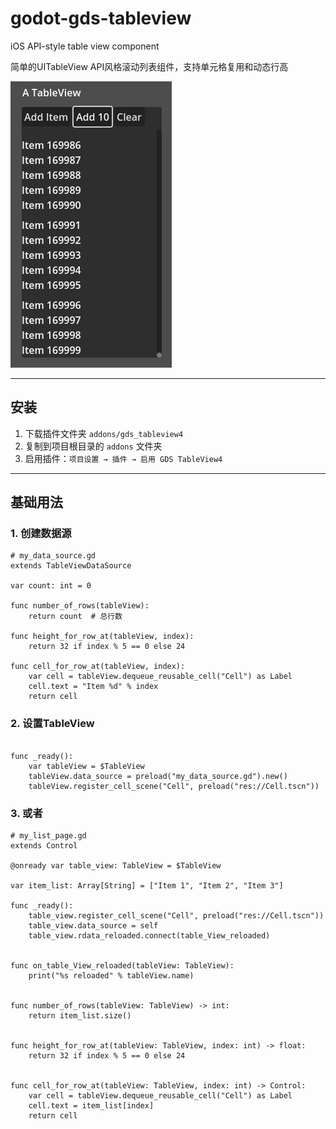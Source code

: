 # godot-gds-tableview
iOS API-style table view component

简单的UITableView API风格滚动列表组件，支持单元格复用和动态行高

![Demo Screenshot](Screenshot.png) 

---

## 安装

1. 下载插件文件夹 `addons/gds_tableview4`
2. 复制到项目根目录的 `addons` 文件夹
3. 启用插件：`项目设置 → 插件 → 启用 GDS TableView4`

---

## 基础用法

### 1. 创建数据源

```gdscript
# my_data_source.gd
extends TableViewDataSource

var count: int = 0

func number_of_rows(tableView): 
    return count  # 总行数

func height_for_row_at(tableView, index):
    return 32 if index % 5 == 0 else 24

func cell_for_row_at(tableView, index):
    var cell = tableView.dequeue_reusable_cell("Cell") as Label
    cell.text = "Item %d" % index
    return cell

```

### 2. 设置TableView

```gdscript

func _ready():
    var tableView = $TableView
    tableView.data_source = preload("my_data_source.gd").new()
    tableView.register_cell_scene("Cell", preload("res://Cell.tscn"))

```

### 3. 或者

```gdscript
# my_list_page.gd
extends Control

@onready var table_view: TableView = $TableView

var item_list: Array[String] = ["Item 1", "Item 2", "Item 3"]

func _ready():
    table_view.register_cell_scene("Cell", preload("res://Cell.tscn"))
    table_view.data_source = self
    table_view.rdata_reloaded.connect(table_View_reloaded)


func on_table_View_reloaded(tableView: TableView):
    print("%s reloaded" % tableView.name)


func number_of_rows(tableView: TableView) -> int:
    return item_list.size()


func height_for_row_at(tableView: TableView, index: int) -> float:
    return 32 if index % 5 == 0 else 24
	

func cell_for_row_at(tableView: TableView, index: int) -> Control:
    var cell = tableView.dequeue_reusable_cell("Cell") as Label
    cell.text = item_list[index]
    return cell

```
